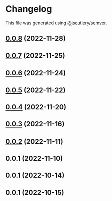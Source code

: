 # Changelog

This file was generated using [@jscutlery/semver](https://github.com/jscutlery/semver).

## [0.0.8](https://github.com/otwld/ecosystem/compare/charts-otwld-fr-0.0.7...charts-otwld-fr-0.0.8) (2022-11-28)



## [0.0.7](https://github.com/otwld/ecosystem/compare/charts-otwld-fr-0.0.6...charts-otwld-fr-0.0.7) (2022-11-25)



## [0.0.6](https://github.com/otwld/ecosystem/compare/charts-otwld-fr-0.0.5...charts-otwld-fr-0.0.6) (2022-11-24)



## [0.0.5](https://github.com/otwld/ecosystem/compare/charts-otwld-fr-0.0.4...charts-otwld-fr-0.0.5) (2022-11-22)



## [0.0.4](https://github.com/otwld/ecosystem/compare/charts-otwld-fr-0.0.3...charts-otwld-fr-0.0.4) (2022-11-20)



## [0.0.3](https://github.com/otwld/ecosystem/compare/charts-otwld-fr-0.0.2...charts-otwld-fr-0.0.3) (2022-11-16)



## [0.0.2](https://github.com/otwld/ecosystem/compare/charts-otwld-fr-0.0.1...charts-otwld-fr-0.0.2) (2022-11-11)



## 0.0.1 (2022-11-10)



## 0.0.1 (2022-10-14)



## 0.0.1 (2022-10-15)
